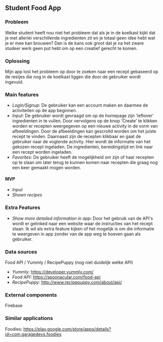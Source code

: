 ## Student Food App

### Probleem
Welke student heeft nou niet het probleem dat als je in de koelkast kijkt dat je met allerlei verschillende ingredienten zit en je totaal geen idee hebt wat je er mee kan brouwen? Dan is de kans ook groot dat je na het zware studeer werk geen put hebt om op een creatief gerecht te komen. 

### Oplossing
Mijn app lost het probleem op door te zoeken naar een recept gebaseerd op de restjes die nog in de koelkast liggen die door de gebruiker wordt ingevuld.

### Main features
- _Login/Signup:_ De gebruiker kan een account maken en daarmee de activiteiten op de app beginnen.
- _Input:_ De gebruiker wordt gevraagd om op de homepage zijn 'leftover' ingredienten in te vullen. Door vervolgens op de knop 'Create' te klikken worden er recepten weergegeven op een nieuwe activity in de vorm van afbeeldingen. Door de afbeeldingen kan gescrolld worden om het juiste recept te vinden. Daarnaast zijn de recepten klikbaar en gaat de gebruiker naar de voglende activity. Hier wordt de informatie van het gekozen recept ingeladen. De ingredienten, bereidingstijd en link naar een recept worden ingeladen. 
- _Favorites:_ De gebruiker heeft de mogelijkheid om zijn of haar recepten op te slaan om later terug te kunnen komen naar recepten die graag nog een keer gemaakt mogen worden.
#### MVP
- _Input_
- _Shown recipes_


### Extra Features
- _Show more detailed information in app:_ Door het gebruik van de API's wordt er gelinked naar een website waar de instructies van het recept staan. Ik wil als extra feature kijken of het mogelijk is om die informatie te weergeven in app zonder van de app weg te hoeven gaan als gebruiker.

### Data sources
Food API / Yummly / RecipePuppy (nog niet duidelijk welke API)
- _Yummly:_ https://developer.yummly.com/
- _Food API:_ https://spoonacular.com/food-api
- _RecipePuppy:_ http://www.recipepuppy.com/about/api/

### External components
Firebase

### Similar applications
Foodies: https://play.google.com/store/apps/details?id=com.garagedevs.foodies

